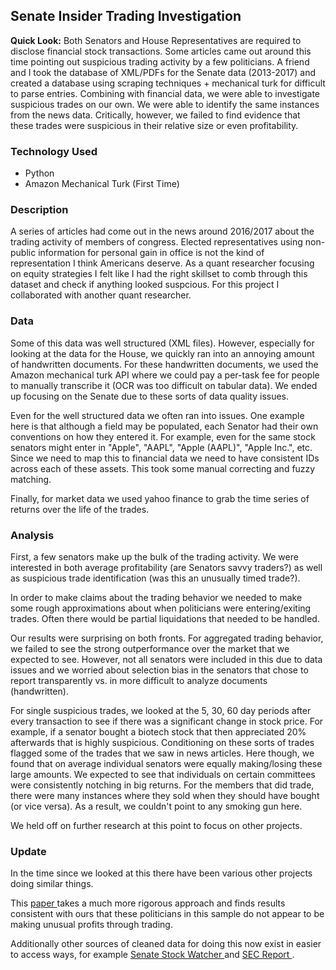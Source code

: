 ## Senate Insider Trading Investigation

**Quick Look:** Both Senators and House Representatives are required to disclose financial stock transactions. Some articles came out around this time pointing out suspicious trading activity by a few politicians. A friend and I took the database of XML/PDFs for the Senate data (2013-2017) and created a database using scraping techniques + mechanical turk for difficult to parse entries. Combining with financial data, we were able to investigate suspicious trades on our own. We were able to identify the same instances from the news data. Critically, however, we failed to find evidence that these trades were suspicious in their relative size or even profitability. 

### Technology Used
- Python
- Amazon Mechanical Turk (First Time)

### Description

A series of articles had come out in the news around 2016/2017 about the trading activity of members of congress. Elected representatives using non-public information for personal gain in office is not the kind of representation I think Americans deserve. As a quant researcher focusing on equity strategies I felt like I had the right skillset to comb through this dataset and check if anything looked suspcious. For this project I collaborated with another quant researcher. 

### Data

Some of this data was well structured (XML files). However, especially for looking at the data for the House, we quickly ran into an annoying amount of handwritten documents. For these handwritten documents, we used the Amazon mechanical turk API where we could pay a per-task fee for people to manually transcribe it (OCR was too difficult on tabular data). We ended up focusing on the Senate due to these sorts of data quality issues.

Even for the well structured data we often ran into issues. One example here is that although a field may be populated, each Senator had their own conventions on how they entered it. For example, even for the same stock senators might enter in "Apple", "AAPL", "Apple (AAPL)", "Apple Inc.", etc. Since we need to map this to financial data we need to have consistent IDs across each of these assets. This took some manual correcting and fuzzy matching. 

Finally, for market data we used yahoo finance to grab the time series of returns over the life of the trades.

### Analysis

First, a few senators make up the bulk of the trading activity. We were interested in both average profitability (are Senators savvy traders?) as well as suspicious trade identification (was this an unusually timed trade?).

In order to make claims about the trading behavior we needed to make some rough approximations about when politicians were entering/exiting trades. Often there would be partial liquidations that needed to be handled. 

Our results were surprising on both fronts. For aggregated trading behavior, we failed to see the strong outperformance over the market that we expected to see. However, not all senators were included in this due to data issues and we worried about selection bias in the senators that chose to report transparently vs. in more difficult to analyze documents (handwritten).

For single suspicious trades, we looked at the 5, 30, 60 day periods after every transaction to see if there was a significant change in stock price. For example, if a senator bought a biotech stock that then appreciated 20% afterwards that is highly suspicious. Conditioning on these sorts of trades flagged some of the trades that we saw in news articles. Here though, we found that on average individual senators were equally making/losing these large amounts. We expected to see that individuals on certain committees were consistently notching in big returns. For the members that did trade, there were many instances where they sold when they should have bought (or vice versa). As a result, we couldn't point to any smoking gun here.

We held off on further research at this point to focus on other projects.

### Update

In the time since we looked at this there have been various other projects doing similar things. 

This <a href="https://www.nber.org/papers/w26975?utm_campaign=ntwh&utm_medium=email&utm_source=ntwg24&mod=article_inline"> paper </a> takes a much more rigorous approach and finds results consistent with ours that these politicians in this sample do not appear to be making unusual profits through trading. 

Additionally other sources of cleaned data for doing this now exist in easier to access ways, for example <a href="https://senatestockwatcher.com/"> Senate Stock Watcher </a> and <a href="https://sec.report/"> SEC Report </a>.
